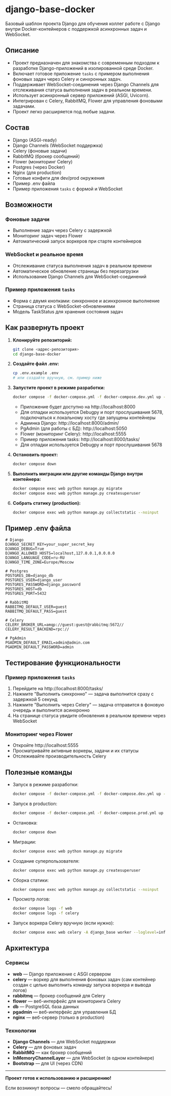 # django-base-docker

Базовый шаблон проекта Django для обучения коллег работе с Django внутри Docker-контейнеров с поддержкой асинхронных задач и WebSocket.

## Описание

- Проект предназначен для знакомства с современным подходом к разработке Django-приложений в изолированной среде Docker.
- Включает готовое приложение `tasks` с примером выполнения фоновых задач через Celery и синхронных задач.
- Поддерживает WebSocket-соединения через Django Channels для отслеживания статуса выполнения задач в реальном времени.
- Использует асинхронный сервер приложений (ASGI, Uvicorn).
- Интегрирован с Celery, RabbitMQ, Flower для управления фоновыми задачами.
- Проект легко расширяется под любые задачи.

## Состав
- Django (ASGI-ready)
- Django Channels (WebSocket поддержка)
- Celery (фоновые задачи)
- RabbitMQ (брокер сообщений)
- Flower (мониторинг Celery)
- Postgres (через Docker)
- Nginx (для production)
- Готовые конфиги для dev/prod окружения
- Пример .env файла
- Пример приложения `tasks` с формой и WebSocket

## Возможности

### Фоновые задачи
- Выполнение задач через Celery с задержкой
- Мониторинг задач через Flower
- Автоматический запуск воркеров при старте контейнеров

### WebSocket и реальное время
- Отслеживание статуса выполнения задач в реальном времени
- Автоматическое обновление страницы без перезагрузки
- Использование Django Channels для WebSocket-соединений

### Пример приложения `tasks`
- Форма с двумя кнопками: синхронное и асинхронное выполнение
- Страница статуса с WebSocket-обновлениями
- Модель TaskStatus для хранения состояния задач

## Как развернуть проект

1. **Клонируйте репозиторий:**
   ```bash
   git clone <адрес-репозитория>
   cd django-base-docker
   ```

2. **Создайте файл .env:**
   ```bash
   cp .env.example .env
   # или создайте вручную, см. пример ниже
   ```

3. **Запустите проект в режиме разработки:**
   ```bash
   docker compose -f docker-compose.yml -f docker-compose.dev.yml up --build
   ```
   - Приложение будет доступно на http://localhost:8000
   - Для отладки используется Debugpy и порт прослушивания 5678, подключаться к локальному хосту где запущены контейнеры
   - Админка Django: http://localhost:8000/admin/
   - PgAdmin (для работы с БД): http://localhost:5050
   - Flower (мониторинг Celery): http://localhost:5555
   - Пример приложения tasks: http://localhost:8000/tasks/
   - Для отладки используется Debugpy и порт прослушивания 5678

4. **Остановить проект:**
   ```bash
   docker compose down
   ```

5. **Выполнить миграции или другие команды Django внутри контейнера:**
   ```bash
   docker compose exec web python manage.py migrate
   docker compose exec web python manage.py createsuperuser
   ```

6. **Собрать статику (production):**
   ```bash
   docker compose exec web python manage.py collectstatic --noinput
   ```

## Пример .env файла

```env
# Django
DJANGO_SECRET_KEY=your_super_secret_key
DJANGO_DEBUG=True
DJANGO_ALLOWED_HOSTS=localhost,127.0.0.1,0.0.0.0
DJANGO_LANGUAGE_CODE=ru-RU
DJANGO_TIME_ZONE=Europe/Moscow

# Postgres
POSTGRES_DB=django_db
POSTGRES_USER=django_user
POSTGRES_PASSWORD=django_password
POSTGRES_HOST=db
POSTGRES_PORT=5432

# RabbitMQ
RABBITMQ_DEFAULT_USER=guest
RABBITMQ_DEFAULT_PASS=guest

# Celery
CELERY_BROKER_URL=amqp://guest:guest@rabbitmq:5672//
CELERY_RESULT_BACKEND=rpc://

# PgAdmin
PGADMIN_DEFAULT_EMAIL=admin@admin.com
PGADMIN_DEFAULT_PASSWORD=admin
```

## Тестирование функциональности

### Пример приложения `tasks`
1. Перейдите на http://localhost:8000/tasks/
2. Нажмите "Выполнить синхронно" — задача выполнится сразу с задержкой 5 секунд
3. Нажмите "Выполнить через Celery" — задача отправится в фоновую очередь и выполнится асинхронно
4. На странице статуса увидите обновления в реальном времени через WebSocket

### Мониторинг через Flower
- Откройте http://localhost:5555
- Просматривайте активные воркеры, задачи и их статусы
- Отслеживайте производительность Celery

## Полезные команды

- Запуск в режиме разработки:
  ```bash
  docker compose -f docker-compose.yml -f docker-compose.dev.yml up --build
  ```
- Запуск в production:
  ```bash
  docker compose -f docker-compose.yml -f docker-compose.prod.yml up --build
  ```
- Остановка:
  ```bash
  docker compose down
  ```
- Миграции:
  ```bash
  docker compose exec web python manage.py migrate
  ```
- Создание суперпользователя:
  ```bash
  docker compose exec web python manage.py createsuperuser
  ```
- Сборка статики:
  ```bash
  docker compose exec web python manage.py collectstatic --noinput
  ```
- Просмотр логов:
  ```bash
  docker compose logs -f web
  docker compose logs -f celery
  ```
- Запуск воркера Celery вручную (если нужно):
  ```bash
  docker compose exec web celery -A django_base worker --loglevel=info
  ```

## Архитектура

### Сервисы
- **web** — Django приложение с ASGI сервером
- **celery** — воркер для выполнения фоновых задач (сам контейнер создан с целью выполнить команду запуска воркера и вывода логов)
- **rabbitmq** — брокер сообщений для Celery
- **flower** — веб-интерфейс для мониторинга Celery
- **db** — PostgreSQL база данных
- **pgadmin** — веб-интерфейс для управления БД
- **nginx** — веб-сервер (только в production)

### Технологии
- **Django Channels** — для WebSocket поддержки
- **Celery** — для фоновых задач
- **RabbitMQ** — как брокер сообщений
- **InMemoryChannelLayer** — для WebSocket (в одном контейнере)
- **Bootstrap** — для UI (через CDN)

---

**Проект готов к использованию и расширению!**

Если возникнут вопросы — смело обращайтесь!
